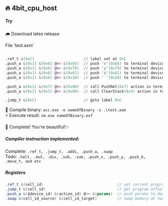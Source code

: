 ## 🔥 4bit_cpu_host

##### Try

🌧 Download lates release

File 'test.asm'
```asm

.ref_t &(0xC)                      // label set at 0xC
.push_a &(0x1) &(0x6) @>> &(0x6E)  // push 'n'(0x6E) to terminal device(0x1 - ID) and call StageChar(0x6) action
.push_a &(0x1) &(0x6) @>> &(0x79)  // push 'y'(0x79) to terminal device(0x1 - ID) and call StageChar(0x6) action
.push_a &(0x1) &(0x6) @>> &(0x61)  // push 'a'(0x61) to terminal device(0x1 - ID) and call StageChar(0x6) action
.push_a &(0x1) &(0x6) @>> &(0x20)  // push ' '(0x20) to terminal device(0x1 - ID) and call StageChar(0x6) action

.push_a &(0x1) &(0x7) @>> &(0x00)  // call PushRel(0x7) action in terminal device(0x1)
.push_a &(0x1) &(0x3) @>> &(0x00)  // call ClearStack(0x3) action in terminal device(0x1)

.jump_t &(0xC)                     // goto label 0xC
```

🐝 Compile binary: `acc.exe -o nameOfBinary -s .\test.asm`    
⚡️ Execute result: `vm.exe nameOfBinary.exf`    

👑 Complete! You're beautiful!✨ 

##### Compiler instruction implemented:
Complete: `.ref_t, .jump_t, .addi, .push_a, .swap`    
Todo: `.halt, .mul, .div, .sub, .sum, .push_x, .push_y, .push_b, .move_t, and etc`    

##### Registers

```csharp
.ref_t &(cell_id)                                 // set current program offset to shared memory at cell_id
.jump_t &(cell_id)                                // get program offset in shared memory at cell_id and goto to offset
.push_a &($device_id) &(action_id) @>> &(params)  // push params to device_id.action_id 
.swap &(cell_id_source) &(cell_id_target)         // swap memory at two cell index
```
